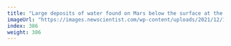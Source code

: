 ```yaml
---
title: "Large deposits of water found on Mars below the surface at the equator"
imageUrl: "https://images.newscientist.com/wp-content/uploads/2021/12/16151022/PRI_215371899.jpg?width=600"
index: 386
weight: 386
---
```

